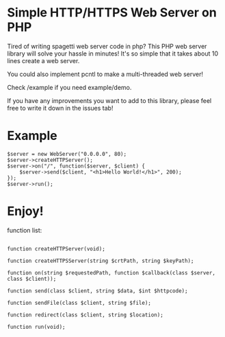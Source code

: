 # Simple HTTP/HTTPS Web Server on PHP

Tired of writing spagetti web server code in php? This PHP web server library will solve your hassle in minutes! It's so simple that it takes about 10 lines create a web server. 

You could also implement pcntl to make a multi-threaded web server! 

Check /example if you need example/demo. 

If you have any improvements you want to add to this library, please feel free to write it down in the issues tab!

# Example

```
$server = new WebServer("0.0.0.0", 80);
$server->createHTTPServer();
$server->on("/", function($server, $client) {
    $server->send($client, "<h1>Hello World!</h1>", 200);
});
$server->run();

```

# Enjoy!

function list:
  ```class WebServer(string $address, int $port);
  
  function createHTTPServer(void);
  
  function createHTTPSServer(string $crtPath, string $keyPath);
  
  function on(string $requestedPath, function $callback(class $server, class $client));
  
  function send(class $client, string $data, $int $httpcode);
  
  function sendFile(class $client, string $file);
  
  function redirect(class $client, string $location);
  
  function run(void);
  
  ```
  

